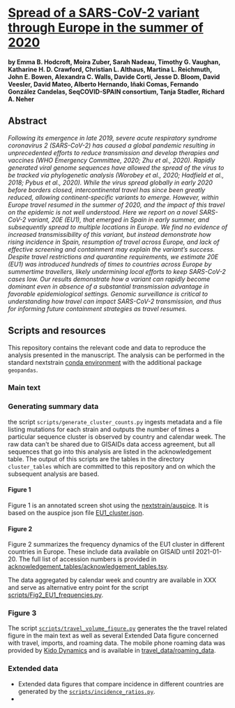 # [Spread of a SARS-CoV-2 variant through Europe in the summer of 2020](https://www.medrxiv.org/content/10.1101/2020.10.25.20219063v3)

**by Emma B. Hodcroft, Moira Zuber, Sarah Nadeau, Timothy G. Vaughan, Katharine H. D. Crawford, Christian L. Althaus, Martina L. Reichmuth, John E. Bowen, Alexandra C. Walls, Davide Corti, Jesse D. Bloom, David Veesler, David Mateo, Alberto Hernando, Iñaki Comas, Fernando González Candelas, SeqCOVID-SPAIN consortium, Tanja Stadler, Richard A. Neher**

## Abstract

_Following its emergence in late 2019, severe acute respiratory syndrome coronavirus 2 (SARS-CoV-2) has caused a global pandemic resulting in unprecedented efforts to reduce transmission and develop therapies and vaccines (WHO Emergency Committee, 2020; Zhu et al., 2020). Rapidly generated viral genome sequences have allowed the spread of the virus to be tracked via phylogenetic analysis (Worobey et al., 2020; Hadfield et al., 2018; Pybus et al., 2020). While the virus spread globally in early 2020 before borders closed, intercontinental travel has since been greatly reduced, allowing continent-specific variants to emerge. However, within Europe travel resumed in the summer of 2020, and the impact of this travel on the epidemic is not well understood. Here we report on a novel SARS-CoV-2 variant, 20E (EU1), that emerged in Spain in early summer, and subsequently spread to multiple locations in Europe. We find no evidence of increased transmissibility of this variant, but instead demonstrate how rising incidence in Spain, resumption of travel across Europe, and lack of effective screening and containment may explain the variant’s success. Despite travel restrictions and quarantine requirements, we estimate 20E (EU1) was introduced hundreds of times to countries across Europe by summertime travellers, likely undermining local efforts to keep SARS-CoV-2 cases low. Our results demonstrate how a variant can rapidly become dominant even in absence of a substantial transmission advantage in favorable epidemiological settings. Genomic surveillance is critical to understanding how travel can impact SARS-CoV-2 transmission, and thus for informing future containment strategies as travel resumes._

## Scripts and resources

This repository contains the relevant code and data to reproduce the analysis presented in the manuscript.
The analysis can be performed in the standard nextstrain [conda environment](https://github.com/nextstrain/conda) with the additional package `geopandas`.

### Main text

### Generating summary data

the script `scripts/generate_cluster_counts.py` ingests metadata and a file listing mutations for each strain and outputs the number of times a particular sequence cluster is observed by country and calendar week.
The raw data can't be shared due to GISAIDs data access agreement, but all sequences that go into this analysis are listed in the acknowledgement table.
The output of this scripts are the tables in the directory `cluster_tables` which are committed to this repository and on which the subsequent analysis are based.

#### Figure 1

Figure 1 is an annotated screen shot using the [nextstrain/auspice](https://github.com/nextstrain/auspice).
It is based on the auspice json file [EU1_cluster.json](XXX).

#### Figure 2

Figure 2 summarizes the frequency dynamics of the EU1 cluster in different countries in Europe.
These include data available on GISAID until 2021-01-20.
The full list of accession numbers is provided in [acknowledgement_tables/acknowledgement_tables.tsv](acknowledgement_tables/acknowledgement_tables.tsv).

The data aggregated by calendar week and country are available in XXX and serve as alternative entry point for the script [scripts/Fig2_EU1_frequencies.py](scripts/Fig2_EU1_frequencies.py).

### Figure 3

The script [`scripts/travel_volume_figure.py`](scripts/travel_volume_figure.py) generates the the travel related figure in the main text as well as several Extended Data figure concerned with travel, imports, and roaming data.
The mobile phone roaming data was provided by [Kido Dynamics](https://www.kidodynamics.com/) and is available in [travel_data/roaming_data](travel_data/roaming_data).

### Extended data

- Extended data figures that compare incidence in different countries are generated by the [`scripts/incidence_ratios.py`](scripts/incidence_ratios.py).
-
